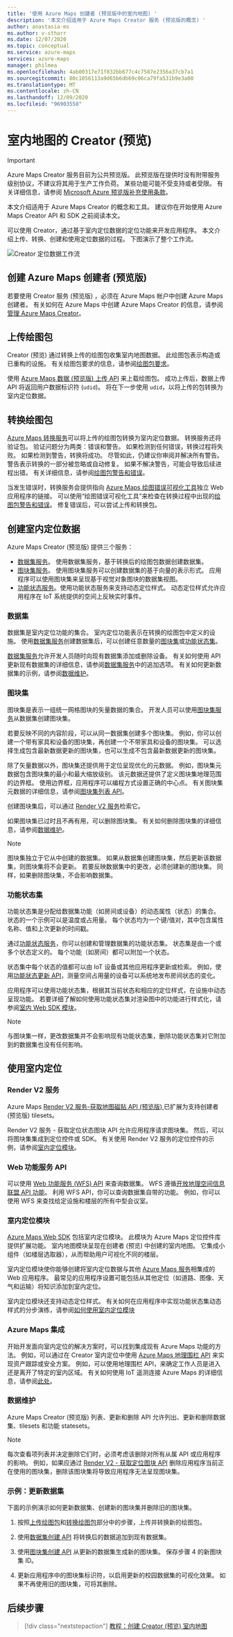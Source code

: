 ```yaml
---
title: '使用 Azure Maps 创建者 (预览版中的室内地图) '
description: '本文介绍适用于 Azure Maps Creator 服务 (预览版的概念) '
author: anastasia-ms
ms.author: v-stharr
ms.date: 12/07/2020
ms.topic: conceptual
ms.service: azure-maps
services: azure-maps
manager: philmea
ms.openlocfilehash: 4ab00317e71f832bb677c4c7587e2356a37cb7a1
ms.sourcegitcommit: 80c1056113a9d65b6db69c06ca79fa531b9e3a00
ms.translationtype: MT
ms.contentlocale: zh-CN
ms.lasthandoff: 12/09/2020
ms.locfileid: "96903558"
---
```

# <a name="creator-preview-for-indoor-maps"></a>室内地图的 Creator (预览) 


> [!IMPORTANT]
> Azure Maps Creator 服务目前为公共预览版。
> 此预览版在提供时没有附带服务级别协议，不建议将其用于生产工作负荷。 某些功能可能不受支持或者受限。 有关详细信息，请参阅 [Microsoft Azure 预览版补充使用条款](https://azure.microsoft.com/support/legal/preview-supplemental-terms/)。


本文介绍适用于 Azure Maps Creator 的概念和工具。 建议你在开始使用 Azure Maps Creator API 和 SDK 之前阅读本文。

可以使用 Creator，通过基于室内定位数据的定位功能来开发应用程序。 本文介绍上传、转换、创建和使用定位数据的过程。 下图演示了整个工作流。

![Creator 定位数据工作流](./media/creator-indoor-maps/workflow.png)

## <a name="create-azure-maps-creator-preview"></a>创建 Azure Maps 创建者 (预览版)  

若要使用 Creator 服务 (预览版) ，必须在 Azure Maps 帐户中创建 Azure Maps 创建者。 有关如何在 Azure Maps 中创建 Azure Maps Creator 的信息，请参阅[管理 Azure Maps Creator](how-to-manage-creator.md)。

## <a name="upload-a-drawing-package"></a>上传绘图包

Creator (预览) 通过转换上传的绘图包收集室内地图数据。 此绘图包表示构造或已重构的设施。 有关绘图包要求的信息，请参阅[绘图包要求](drawing-requirements.md)。

使用 [Azure Maps 数据 (预览版) 上传 API](/rest/api/maps/data/uploadpreview) 来上载绘图包。  成功上传后，数据上传 API 将返回用户数据标识符 (`udid`)。 将在下一步使用 `udid`，以将上传的包转换为室内定位数据。

## <a name="convert-a-drawing-package"></a>转换绘图包

[Azure Maps 转换服务](/rest/api/maps/conversion)可以将上传的绘图包转换为室内定位数据。 转换服务还将验证包。 验证问题分为两类：错误和警告。 如果检测到任何错误，转换过程将失败。 如果检测到警告，转换将成功。 尽管如此，仍建议你审阅并解决所有警告。 警告表示转换的一部分被忽略或自动修复。 如果不解决警告，可能会导致后续进程出错。 有关详细信息，请参阅[绘图包警告和错误](drawing-conversion-error-codes.md)。

当发生错误时，转换服务会提供指向 [Azure Maps 绘图错误可视化工具](drawing-error-visualizer.md)独立 Web 应用程序的链接。 可以使用“绘图错误可视化工具”来检查在转换过程中出现的[绘图包警告和错误](drawing-conversion-error-codes.md)。 修复错误后，可以尝试上传和转换包。

## <a name="create-indoor-map-data"></a>创建室内定位数据

Azure Maps Creator (预览版) 提供三个服务：

* [数据集服务](/rest/api/maps/dataset/createpreview)。
使用数据集服务，基于转换后的绘图包数据创建数据集。
* [图块集服务](/rest/api/maps/tileset/createpreview)。
使用图块集服务可以创建数据集的基于向量的表示形式。 应用程序可以使用图块集来呈现基于视觉对象图块的数据集视图。
* [功能状态服务](/rest/api/maps/featurestate)。使用功能状态服务来支持动态定位样式。 动态定位样式允许应用程序在 IoT 系统提供的空间上反映实时事件。

### <a name="datasets"></a>数据集

数据集是室内定位功能的集合。 室内定位功能表示在转换的绘图包中定义的设施。 使用[数据集服务](/rest/api/maps/dataset/createpreview)创建数据集后，可以创建任意数量的[图块集](#tilesets)或[功能状态集](#feature-statesets)。

[数据集服务](/rest/api/maps/dataset/createpreview)允许开发人员随时向现有数据集添加或删除设备。 有关如何使用 API 更新现有数据集的详细信息，请参阅[数据集服务](/rest/api/maps/dataset/createpreview)中的追加选项。 有关如何更新数据集的示例，请参阅[数据维护](#data-maintenance)。

### <a name="tilesets"></a>图块集

图块集是表示一组统一网格图块的矢量数据的集合。 开发人员可以使用[图块集服务](/rest/api/maps/tileset/createpreview)从数据集创建图块集。

若要反映不同的内容阶段，可以从同一数据集创建多个图块集。 例如，你可以创建一个带有家具和设备的图块集，再创建一个不带家具和设备的图块集。  可以选择生成包含最新数据更新的图块集，也可以生成不包含最新数据更新的图块集。

除了矢量数据以外，图块集还提供用于定位呈现优化的元数据。 例如，图块集元数据包含图块集的最小和最大缩放级别。 该元数据还提供了定义图块集地理范围的边界框。 使用边界框，应用程序可以编程方式设置正确的中心点。 有关图块集元数据的详细信息，请参阅[图块集列表 API](/rest/api/maps/tileset/listpreview)。

创建图块集后，可以通过 [Render V2 服务](#render-v2-service)检索它。

如果图块集已过时且不再有用，可以删除图块集。 有关如何删除图块集的详细信息，请参阅[数据维护](#data-maintenance)。

>[!NOTE]
>图块集独立于它从中创建的数据集。 如果从数据集创建图块集，然后更新该数据集，则图块集将不会更新。 若要反映数据集中的更改，必须创建新的图块集。 同样，如果删除图块集，不会影响数据集。

### <a name="feature-statesets"></a>功能状态集

功能状态集是分配给数据集功能（如房间或设备）的动态属性（状态）的集合。 状态的一个示例可以是温度或占用量。 每个状态均为一个键/值对，其中包含属性名称、值和上次更新的时间戳。

通过[功能状态服务](/rest/api/maps/featurestate/createstatesetpreview)，你可以创建和管理数据集的功能状态集。 状态集是由一个或多个状态定义的。 每个功能（如房间）都可以附加一个状态。

状态集中每个状态的值都可以由 IoT 设备或其他应用程序更新或检索。  例如，使用[功能状态更新 API](/rest/api/maps/featurestate/updatestatespreview)，测量空间占用量的设备可以系统地发布房间状态的变化。

应用程序可以使用功能状态集，根据其当前状态和相应的定位样式，在设施中动态呈现功能。 若要详细了解如何使用功能状态集对渲染图中的功能进行样式化，请参阅[室内 Web SDK 模块](#indoor-maps-module)。

>[!NOTE]
>与图块集一样，更改数据集并不会影响现有功能状态集，删除功能状态集对它附加到的数据集也没有任何影响。

## <a name="using-indoor-maps"></a>使用室内定位

### <a name="render-v2-service"></a>Render V2 服务

Azure Maps [Render V2 服务-获取地图磁贴 API (预览版) ](/rest/api/maps/renderv2/getmaptilepreview) 已扩展为支持创建者 (预览版) tilesets。

Render V2 服务 - 获取定位状态图块 API 允许应用程序请求图块集。 然后，可以将图块集集成到定位控件或 SDK。 有关使用 Render V2 服务的定位控件的示例，请参阅[室内定位模块](#indoor-maps-module)。

### <a name="web-feature-service-api"></a>Web 功能服务 API

可以使用 [Web 功能服务 (WFS) API](/rest/api/maps/wfs) 来查询数据集。 WFS 遵循[开放地理空间信息联盟 API 功能](http://docs.opengeospatial.org/DRAFTS/17-069r1.html)。 利用 WFS API，你可以查询数据集自带的功能。 例如，你可以使用 WFS 来查找给定设施和楼层的所有中型会议室。

### <a name="indoor-maps-module"></a>室内定位模块

[Azure Maps Web SDK](./index.yml) 包括室内定位模块。 此模块为 Azure Maps 定位控件库提供扩展功能。 室内地图模块呈现在创建者 (预览) 中创建的室内地图。 它集成小组件（如楼层选取器），从而帮助用户可视化不同的楼层。

室内定位模块使你能够创建将室内定位数据与其他 [Azure Maps 服务](./index.yml)相集成的 Web 应用程序。 最常见的应用程序设置可能包括从其他定位（如道路、图像、天气和运输）将知识添加到室内定位。

室内定位模块还支持动态定位样式。 有关如何在应用程序中实现功能状态集动态样式的分步演练，请参阅[如何使用室内定位模块](how-to-use-indoor-module.md)

### <a name="azure-maps-integration"></a>Azure Maps 集成

开始开发面向室内定位的解决方案时，可以找到集成现有 Azure Maps 功能的方法。 例如，可以通过在 Creator 室内定位中使用 [Azure Maps 地理围栏 API](/rest/api/maps/spatial/postgeofence) 来实现资产跟踪或安全方案。 例如，可以使用地理围栏 API，来确定工作人员是进入还是离开了特定的室内区域。 有关如何使用 IoT 遥测连接 Azure Maps 的详细信息，请参阅[此处](tutorial-iot-hub-maps.md)。

### <a name="data-maintenance"></a>数据维护

 Azure Maps Creator (预览版) 列表、更新和删除 API 允许列出、更新和删除数据集、tilesets 和功能 statesets。

>[!NOTE]
>每次查看项列表并决定删除它们时，必须考虑该删除对所有从属 API 或应用程序的影响。 例如，如果应通过 [Render V2 - 获取定位图块 API](/rest/api/maps/renderv2/getmaptilepreview) 删除应用程序当前正在使用的图块集，删除该图块集将导致应用程序无法呈现图块集。

### <a name="example-updating-a-dataset"></a>示例：更新数据集

下面的示例演示如何更新数据集、创建新的图块集并删除旧的图块集。

1. 按照[上传绘图包](#upload-a-drawing-package)和[转换绘图包](#convert-a-drawing-package)部分中的步骤，上传并转换新的绘图包。

2. 使用[数据集创建 API](/rest/api/maps/dataset/createpreview) 将转换后的数据追加到现有数据集。

3. 使用[图块集创建 API](/rest/api/maps/tileset/createpreview) 从更新的数据集生成新的图块集。 保存步骤 4 的新图块集 ID。

4. 更新应用程序中的图块集标识符，以启用更新的校园数据集的可视化效果。 如果不再使用旧的图块集，可将其删除。

## <a name="next-steps"></a>后续步骤

> [!div class="nextstepaction"]
> [教程：创建 Creator (预览) 室内地图](tutorial-creator-indoor-maps.md)